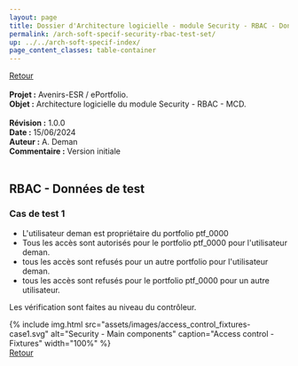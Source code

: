 ```yaml
---
layout: page
title: Dossier d'Architecture logicielle - module Security - RBAC - Données de test
permalink: /arch-soft-specif-security-rbac-test-set/
up: ../../arch-soft-specif-index/
page_content_classes: table-container
---
```

[Retour](arch-soft-specif-security.markdown)<br/>
<br/>
**Projet :** Avenirs-ESR / ePortfolio. <br/>
**Objet :** Architecture logicielle du module Security - RBAC - MCD.<br/>
<br/>
**Révision :** 1.0.0<br/>
**Date :** 15/06/2024<br/>
**Auteur :** A. Deman<br/>
**Commentaire :** Version initiale<br/>
<br/>

## RBAC - Données de test

### Cas de test 1

- L'utilisateur deman est propriétaire du portfolio ptf_0000
- Tous les accès sont autorisés pour le portfolio ptf_0000 pour l'utilisateur deman.
- tous les accès sont refusés pour un autre portfolio pour l'utilisateur deman.
- tous les accès sont refusés pour le portfolio ptf_0000 pour un autre utilisateur.

Les vérification sont faites au niveau du contrôleur.


{% include img.html
        src="assets/images/access_control_fixtures-case1.svg"
        alt="Security - Main components"
        caption="Access control - Fixtures"
        width="100%"
%}
<br/>[Retour](arch-soft-specif-security.markdown)

